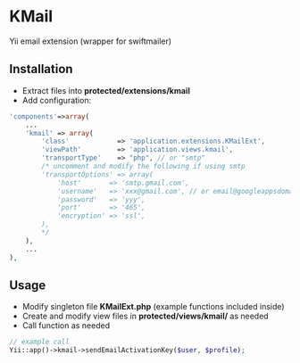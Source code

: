 KMail
=============================

Yii email extension (wrapper for swiftmailer)

## Installation

* Extract files into **protected/extensions/kmail**
* Add configuration:

```php
'components'=>array(
    ...
    'kmail' => array(
        'class'            => 'application.extensions.KMailExt',
        'viewPath'         => 'application.views.kmail',
        'transportType'    => "php", // or "smtp"
        /* uncomment and modify the following if using smtp
        'transportOptions' => array(
            'host'       => 'smtp.gmail.com',
            'username'   => 'xxx@gmail.com', // or email@googleappsdomain.com
            'password'   => 'yyy',
            'port'       => '465',
            'encryption' => 'ssl',
        ),
        */
    ),
    ...
),
```

## Usage

* Modify singleton file **KMailExt.php** (example functions included inside)
* Create and modify view files in **protected/views/kmail/** as needed
* Call function as needed

```php
// example call
Yii::app()->kmail->sendEmailActivationKey($user, $profile);
```

